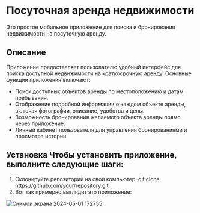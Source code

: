# Посуточная аренда недвижимости
Это простое мобильное приложение для поиска и бронирования недвижимости на посуточную аренду.
## Описание
Приложение предоставляет пользователю удобный интерфейс для поиска доступной недвижимости на краткосрочную аренду.
Основные функции приложения включают:
- Поиск доступных объектов аренды по местоположению и датам пребывания.
- Отображение подробной информации о каждом объекте аренды, включая фотографии, описание, удобства и цены.
- Возможность бронирования желаемого объекта аренды прямо через приложение.
- Личный кабинет пользователя для управления бронированиями и просмотра истории.
## Установка Чтобы установить приложение, выполните следующие шаги:
1. Склонируйте репозиторий на свой компьютер: git clone https://github.com/your/repository.git
2.  Вот так примерно выглядит это приложение:


![Снимок экрана 2024-05-01 172755](https://github.com/alina-west/flutter_rentApp/assets/144222854/8910a900-51c9-40b9-b5c6-0df8baaa7266)
